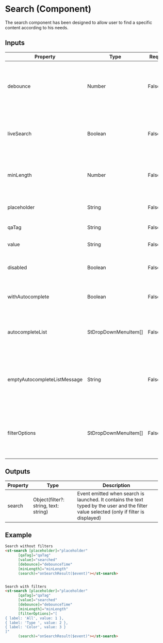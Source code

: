 # Search (Component)

   The search component has been designed to allow user to find a specific content according to his needs.

## Inputs

| Property                     | Type                 | Req   | Description                                                                                            | Default  |
| ---------------------------- | -------------------- | ----- | ------------------------------------------------------------------------------------------------------ | -------- |
| debounce                     | Number               | False | Time elapsed in milliseconds before displaying the autocomplete list                                   | 0        |
| liveSearch                   | Boolean              | False | Boolean to enable or disable the automatic search while the user is typing                             | true     |
| minLength                    | Number               | False | Minimum of characters typed by the user before launching the search                                    | 0        |
| placeholder                  | String               | False | Text displayed in the search input                                                                     | 'Search' |
| qaTag                        | String               | False | Label used as id                                                                                       | ''       |
| value                        | String               | False | Initial value of the search text                                                                       | ''       |
| disabled                     | Boolean              | False | Boolean to enable or disable the search                                                                | false    |
| withAutocomplete             | Boolean              | False | Enable or disable the autocomplete list when user is typing                                            | false    |
| autocompleteList             | StDropDownMenuItem[] | False | List of items displayed in the autocomplete list when user is typing                                   | ''       |
| emptyAutocompleteListMessage | String               | False | Message displayed when the autocomplete list is enabled but there are not any item with the typed text | ''       |
| filterOptions                | StDropDownMenuItem[] | False | Options displayed at the filter select. If it is not introduced, filter will not be displayed          | ''       |

## Outputs

| Property | Type                                  | Description                                                                                                                               |
| -------- | ------------------------------------- | ----------------------------------------------------------------------------------------------------------------------------------------- |
| search   | Object(filter?: string, text: string) | Event emitted when search is launched. It contains the text typed by the user and the filter value selected (only if filter is displayed) |

## Example


```html
Search without filters
<st-search [placeholder]="placeholder"
      [qaTag]="qaTag"
      [value]="searched"
      [debounce]="debounceTime"
      [minLength]="minLength"
      (search)="onSearchResult($event)"></st-search>


Search with filters
<st-search [placeholder]="placeholder"
      [qaTag]="qaTag"
      [value]="searched"
      [debounce]="debounceTime"
      [minLength]="minLength"
      [filterOptions]="[
{ label: 'All', value: 1 },
{ label: 'Type ', value: 2 },
{ label: 'Color', value: 3 }
]"
      (search)="onSearchResult($event)"></st-search>
```


